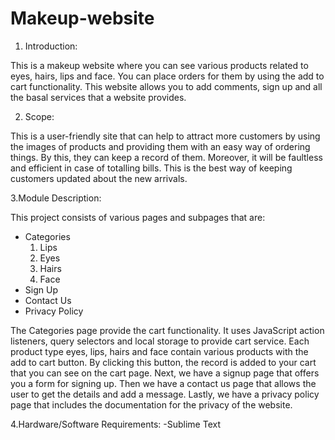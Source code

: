 # Makeup-website
1. Introduction:

This is a makeup website where you can see various products related to eyes, hairs, lips and face. You can place orders for them by using the add to cart functionality. This website allows you to add comments, sign up and all the basal services that a website provides.

2. Scope:

This is a user-friendly site that can help to attract more customers by using the images of products and providing them with an easy way of ordering things. By this, they can keep a record of them. Moreover, it will be faultless and efficient in case of totalling bills. This is the best way of keeping customers updated about the new arrivals.

3.Module Description:

This project consists of various pages and subpages that are:

- Categories
  1. Lips
  2. Eyes
  3. Hairs
  4. Face
- Sign Up
- Contact Us
- Privacy Policy

The Categories page provide the cart functionality. It uses JavaScript action listeners, query selectors and local storage to provide cart service. Each product type eyes, lips, hairs and face contain various products with the add to cart button. By clicking this button, the record is added to your cart that you can see on the cart page. Next, we have a signup page that offers you a form for signing up. Then we have a contact us page that allows the user to get the details and add a message. Lastly, we have a privacy policy page that includes the documentation for the privacy of the website.

4.Hardware/Software Requirements:
-Sublime Text
